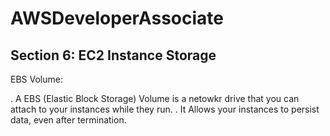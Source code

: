 # AWSDeveloperAssociate

## Section 6: EC2 Instance Storage

EBS Volume:

. A EBS (Elastic Block Storage) Volume is a netowkr drive that you can attach to your instances while they run.
. It Allows your instances to persist data, even after termination.
